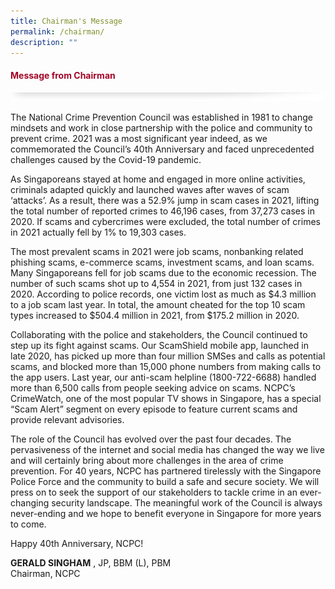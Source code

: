 ```yaml
---
title: Chairman's Message
permalink: /chairman/
description: ""
---
```

#### <font style="color:#a20427;">Message from Chairman</font>

![](/images/About/header-border.png)

The National Crime Prevention Council was established in 1981 to change mindsets and work in close partnership with the police and community to prevent crime. 2021 was a most significant year indeed, as we commemorated the Council’s 40th Anniversary and faced unprecedented challenges caused by the Covid-19 pandemic.

As Singaporeans stayed at home and engaged in more online activities, criminals adapted quickly and launched waves after waves of scam ‘attacks’. As a result, there was a 52.9% jump in scam cases in 2021, lifting the total number of reported crimes to 46,196 cases, from 37,273 cases in 2020. If scams and cybercrimes were excluded, the total number of crimes in 2021 actually fell by 1% to 19,303 cases.

The most prevalent scams in 2021 were job scams, nonbanking related phishing scams, e-commerce scams, investment scams, and loan scams. Many Singaporeans fell for job scams due to the economic recession. The number of such scams shot up to 4,554 in 2021, from just 132 cases in 2020. According to police records, one victim lost as much as $4.3 million to a job scam last year. In total, the amount cheated for the top 10 scam types increased to $504.4 million in 2021, from $175.2 million in 2020.

Collaborating with the police and stakeholders, the Council continued to step up its fight against scams. Our ScamShield mobile app, launched in late 2020, has picked up more than four million SMSes and calls as potential scams, and blocked more than 15,000 phone numbers from making calls to the app users. Last year, our anti-scam helpline (1800-722-6688) handled more than 6,500 calls from people seeking advice on scams. NCPC’s CrimeWatch, one of the most popular TV shows in Singapore, has a special “Scam Alert” segment on every episode to feature current scams and provide relevant advisories.

The role of the Council has evolved over the past four decades. The pervasiveness of the internet and social media has changed the way we live and will certainly bring about more challenges in the area of crime prevention. For 40 years, NCPC has partnered tirelessly with the Singapore Police Force and the community to build a safe and secure society. We will press on to seek the support of our stakeholders to tackle crime in an ever-changing security landscape. The meaningful work of the Council is always never-ending and we hope to benefit everyone in Singapore for more years to come.

Happy 40th Anniversary, NCPC!

**GERALD SINGHAM**&nbsp;, JP, BBM (L), PBM  
Chairman, NCPC